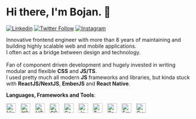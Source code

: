 # Hi there, I'm Bojan. 👋

[![Linkedin](https://img.shields.io/badge/LinkedIn-0077B5?style=for-the-badge&logo=linkedin&logoColor=white)](https://www.linkedin.com/in/bojanratkovic94/)
[![Twitter Follow](https://img.shields.io/twitter/follow/kibouzemljicuda?color=1DA1F2&logo=twitter&style=for-the-badge)](https://twitter.com/intent/follow?original_referer=https%3A%2F%2Fgithub.com%2Fkibouzemljicuda&screen_name=kibouzemljicuda)
[![Instagram](https://img.shields.io/badge/Instagram-E4405F?style=for-the-badge&logo=instagram&logoColor=white)](https://www.instagram.com/kibouzemljicuda/)

Innovative frontend engineer with more than 8 years of maintaining and building highly scalable web and mobile applications.<br>I often act as a bridge between design and technology.<br><br>
Fan of component driven development and hugely invested in writing modular and flexible <strong>CSS</strong> and <strong>JS/TS</strong>.<br>
I used pretty much all modern <strong>JS</strong> frameworks and libraries, but kinda stuck with <strong>ReactJS/NextJS</strong>, <strong>EmberJS</strong> and <strong>React Native</strong>.<br>

<strong>Languages, Frameworks and Tools</strong>:

<div style="margin-top: 8px">
    <img align="left" title="VSCode" alt="Visual Studio Code" width="26px" src="https://cdn.jsdelivr.net/gh/devicons/devicon/icons/vscode/vscode-original.svg" style="padding-right:10px;" />
    <img align="left" title="XCode" alt="XCode" width="26px" src="https://cdn.jsdelivr.net/gh/devicons/devicon/icons/xcode/xcode-original.svg" style="padding-right:10px;" />
    <img align="left" title="HTML5" alt="HTML5" width="26px" src="https://cdn.jsdelivr.net/gh/devicons/devicon/icons/html5/html5-original.svg" style="padding-right:10px;" />
    <img align="left" title="CSS3" alt="CSS3" width="26px" src="https://cdn.jsdelivr.net/gh/devicons/devicon/icons/css3/css3-original.svg" style="padding-right:10px;" />
    <img align="left" title="Sass" alt="Sass" width="26px" src="https://cdn.jsdelivr.net/gh/devicons/devicon/icons/sass/sass-original.svg" style="padding-right:10px;" />
    <img align="left" title="JavaScript" alt="JavaScript" width="26px" src="https://cdn.jsdelivr.net/gh/devicons/devicon/icons/javascript/javascript-original.svg" style="padding-right:10px;" />
    <img align="left" title="TypeScript" alt="TypeScript" width="26px" src="https://cdn.jsdelivr.net/gh/devicons/devicon/icons/typescript/typescript-original.svg" style="padding-right:10px;" />
    <img align="left" title="React & React Native" alt="React & React Native" width="26px" src="https://cdn.jsdelivr.net/gh/devicons/devicon/icons/react/react-original.svg" style="padding-right:10px;" />
    <img align="left" title="EmberJS" alt="EmberJS" width="26px" src="https://cdn.jsdelivr.net/gh/devicons/devicon/icons/ember/ember-original.svg" style="padding-right:10px;" />
    <img align="left" title="Swift" alt="Swift" width="26px" src="https://cdn.jsdelivr.net/gh/devicons/devicon/icons/swift/swift-original.svg" style="padding-right:10px;" />
</div>
